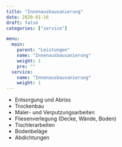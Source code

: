 ```yaml
---
title: "Innenausbausanierung"
date: 2020-01-16
draft: false
categories: ["service"]

menu:
  main:
    parent: "Leistungen"
    name: "Innenausbausanierung"
    weight: 1
    pre: ""
  service:
    name: "Innenausbausanierung"
    weight: 1
---
```


- Entsorgung und Abriss
- Trockenbau
- Maler- und Verputzungsarbeiten
- Fliesenverlegung (Decke, Wände, Boden)
- Tischlerarbeiten
- Bodenbeläge
- Abdichtungen